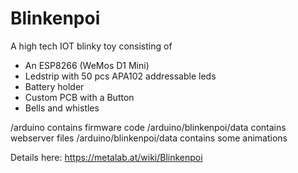# Blinkenpoi 

A high tech IOT blinky toy consisting of
* An ESP8266 (WeMos D1 Mini)
* Ledstrip with 50 pcs APA102 addressable leds
* Battery holder
* Custom PCB with a Button
* Bells and whistles

/arduino contains firmware code 
/arduino/blinkenpoi/data contains webserver files
/arduino/blinkenpoi/data contains some animations 

Details here: https://metalab.at/wiki/Blinkenpoi
